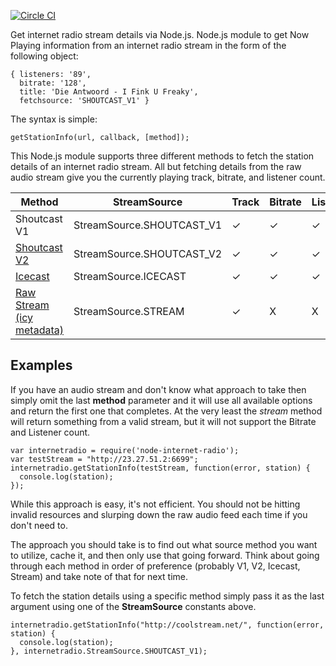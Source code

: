 [![Circle CI](https://circleci.com/gh/gabek/node-internet-radio.svg?style=svg)](https://circleci.com/gh/gabek/node-internet-radio)

Get internet radio stream details via Node.js.
Node.js module to get Now Playing information from an internet radio stream in the form of the following object:

```
{ listeners: '89',
  bitrate: '128',
  title: 'Die Antwoord - I Fink U Freaky',
  fetchsource: 'SHOUTCAST_V1' }
```

The syntax is simple:

```
getStationInfo(url, callback, [method]);
```

This Node.js module supports three different methods to fetch the station details of an internet radio stream.
All but fetching details from the raw audio stream give you the currently playing track, bitrate, and listener count.

| Method | StreamSource | Track | Bitrate | Listeners |
| ------ | ------ | -----|------- | ---------- |
| Shoutcast V1 | StreamSource.SHOUTCAST_V1 | ✓ | ✓ | ✓ |
| [Shoutcast V2](http://wiki.shoutcast.com/wiki/SHOUTcast_DNAS_Server_2_XML_Reponses) | StreamSource.SHOUTCAST_V2 | ✓ | ✓ | ✓ |
| [Icecast](http://icecast.org/docs/icecast-2.4.1/server-stats.html) | StreamSource.ICECAST | ✓ | ✓ | ✓ |
| [Raw Stream (icy metadata)](http://www.smackfu.com/stuff/programming/shoutcast.html) | StreamSource.STREAM | ✓ | X | X |

## Examples

If you have an audio stream and don't know what approach to take then simply omit the last **method** parameter
and it will use all available options and return the first one that completes.  At the very least the *stream* method
will return something from a valid stream, but it will not support the Bitrate and Listener count.

```
var internetradio = require('node-internet-radio');
var testStream = "http://23.27.51.2:6699";
internetradio.getStationInfo(testStream, function(error, station) {
  console.log(station);
});
```

While this approach is easy, it's not efficient.  You should not be hitting invalid resources and slurping down the raw audio feed each time if you don't need to.

The approach you should take is to find out what source method you want to utilize, cache it, and then only use that going forward.  Think about going through each method in order
of preference (probably V1, V2, Icecast, Stream) and take note of that for next time.

To fetch the station details using a specific method simply pass it as the last argument using one of the **StreamSource** constants above.

```
internetradio.getStationInfo("http://coolstream.net/", function(error, station) {
  console.log(station);
}, internetradio.StreamSource.SHOUTCAST_V1);
```
